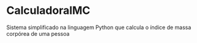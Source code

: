 # CalculadoraIMC
Sistema simplificado na linguagem Python que calcula o índice de massa corpórea de uma pessoa
